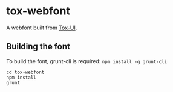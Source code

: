 tox-webfont
===========

A webfont built from [Tox-UI].

Building the font
-----------------

To build the font, grunt-cli is required: `npm install -g grunt-cli`

```
cd tox-webfont
npm install
grunt
```

[Tox-UI]:https://github.com/ItsDuke/Tox-UI
